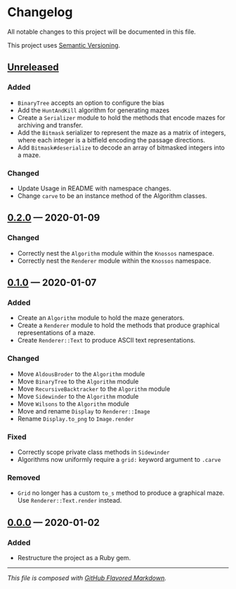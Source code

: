 # Changelog
All notable changes to this project will be documented in this file.

This project uses [Semantic Versioning][sv].

## [Unreleased][new]
### Added
- `BinaryTree` accepts an option to configure the bias
- Add the `HuntAndKill` algorithm for generating mazes
- Create a `Serializer` module to hold the methods that encode mazes for
  archiving and transfer.
- Add the `Bitmask` serializer to represent the maze as a matrix of integers,
  where each integer is a bitfield encoding the passage directions.
- Add `Bitmask#deserialize` to decode an array of bitmasked integers into a
  maze.

### Changed
- Update Usage in README with namespace changes.
- Change `carve` to be an instance method of the Algorithm classes.

## [0.2.0][0.2.0] — 2020-01-09
### Changed
- Correctly nest the `Algorithm` module within the `Knossos` namespace.
- Correctly nest the `Renderer` module within the `Knossos` namespace.

## [0.1.0][0.1.0] — 2020-01-07
### Added
- Create an `Algorithm` module to hold the maze generators.
- Create a `Renderer` module to hold the methods that produce graphical
representations of a maze.
- Create `Renderer::Text` to produce ASCII text representations.
### Changed
- Move `AldousBroder` to the `Algorithm` module
- Move `BinaryTree` to the `Algorithm` module
- Move `RecursiveBacktracker` to the `Algorithm` module
- Move `Sidewinder` to the `Algorithm` module
- Move `Wilsons` to the `Algorithm` module
- Move and rename `Display` to `Renderer::Image`
- Rename `Display.to_png` to `Image.render`
### Fixed
- Correctly scope private class methods in `Sidewinder`
- Algorithms now uniformly require a `grid:` keyword argument to `.carve`
### Removed
- `Grid` no longer has a custom `to_s` method to produce a graphical maze.
Use `Renderer::Text.render` instead.

## [0.0.0][0.0.0] — 2020-01-02
### Added
- Restructure the project as a Ruby gem.

---
_This file is composed with [GitHub Flavored Markdown][gfm]._

[gfm]: https://github.github.com/gfm/
[sv]: https://semver.org

[new]: https://github.com/petejh/knossos/compare/HEAD..v0.2.0
[0.2.0]: https://github.com/petejh/knossos/releases/tag/v0.2.0
[0.1.0]: https://github.com/petejh/knossos/releases/tag/v0.1.0
[0.0.0]: https://github.com/petejh/knossos/releases/tag/v0.0.0
